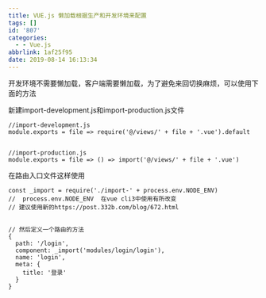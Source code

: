 ```yaml
---
title: VUE.js 懒加载根据生产和开发环境来配置
tags: []
id: '807'
categories:
  - - Vue.js
abbrlink: 1af25f95
date: 2019-08-14 16:13:34
---
```


开发环境不需要懒加载，客户端需要懒加载，为了避免来回切换麻烦，可以使用下面的方法

新建import-development.js和import-production.js文件

```
//import-development.js
module.exports = file => require('@/views/' + file + '.vue').default


//import-production.js
module.exports = file => () => import('@/views/' + file + '.vue')
```

在路由入口文件这样使用

```
const _import = require('./import-' + process.env.NODE_ENV)     
//  process.env.NODE_ENV  在vue cli3中使用有所改变
// 建议使用新的https://post.332b.com/blog/672.html


// 然后定义一个路由的方法
{
  path: '/login',
  component: _import('modules/login/login'),
  name: 'login',
  meta: {
    title: '登录'
  }
}
```